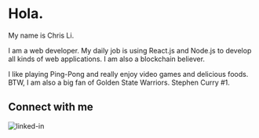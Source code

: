 # Hola.
My name is Chris Li.

I am a web developer. My daily job is using React.js and Node.js to develop all kinds of web applications. I am also a blockchain believer.

I like playing Ping-Pong and really enjoy video games and delicious foods.
BTW, I am also a big fan of Golden State Warriors. Stephen Curry #1.


## Connect with me

[<img align="left" alt="linked-in" src="https://img.shields.io/badge/linkedin-%230077B5.svg?&style=for-the-badge&logo=linkedin&logoColor=white" />](https://www.linkedin.com/in/chris-guanhua-li/)
